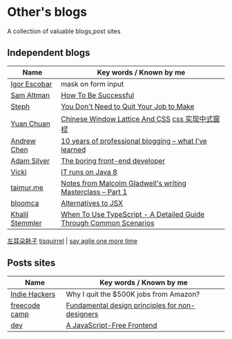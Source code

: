 # Other's blogs
A collection of valuable blogs,post sites

## Independent blogs
|Name|Key words / Known by me|
-----|---------
[Igor Escobar](http://www.igorescobar.com/blog/) | mask on form input
[Sam Altman](http://blog.samaltman.com/) | [How To Be Successful](http://blog.samaltman.com/how-to-be-successful)
[Steph](https://blog.stephsmith.io) | [You Don't Need to Quit Your Job to Make](https://blog.stephsmith.io/you-dont-need-to-quit-your-job-to-make/)
[Yuan Chuan](https://yuanchuan.dev/2019/05/15/window-lattice-and-css.html)| [Chinese Window Lattice And CSS](https://yuanchuan.dev/2019/05/15/window-lattice-and-css.html) [css 实现中式窗棂](https://yuanchuan.dev/2019/05/15/window-lattice-and-css.html)
[Andrew Chen](https://andrewchen.co/) | [10 years of professional blogging – what I’ve learned](https://andrewchen.co/professional-blogging/)
[Adam Silver](https://adamsilver.io) | [The boring front-end developer](https://adamsilver.io/articles/the-boring-front-end-developer/)
[Vicki](https://veekaybee.github.io/) | [IT runs on Java 8](https://veekaybee.github.io/2019/05/10/java8/)
[taimur.me](https://taimur.me) | [Notes from Malcolm Gladwell's writing Masterclass – Part 1](https://taimur.me/posts/notes-from-malcolm-gladwell-s-writing-masterclass-part-1)
[bloomca](https://blog.bloomca.me) | [Alternatives to JSX](https://blog.bloomca.me/2019/02/23/alternatives-to-jsx.html)
[Khalil Stemmler](https://khalilstemmler.com) | [When To Use TypeScript - A Detailed Guide Through Common Scenarios](https://khalilstemmler.com/articles/when-to-use-typescript-guide/)
[左耳朵耗子](https://coolshell.cn/haoel)
[tisquirrel](https://tisquirrel.me/) | [say agile one more time](https://tisquirrel.me/2016/01/03/say-agile-one-more-time/)

## Posts sites
|Name|Key words / Known by me|
-----|---------
[Indie Hackers](https://www.indiehackers.com/) | Why I quit the $500K jobs from Amazon? 
[freecode camp](https://www.freecodecamp.org) | [Fundamental design principles for non-designers](https://www.freecodecamp.org/news/fundamental-design-principles-for-non-designers-ad34c30caa7/)
[dev](https://dev.to/) | [A JavaScript-Free Frontend](https://dev.to/winduptoy/a-javascript-free-frontend-2d3e)

